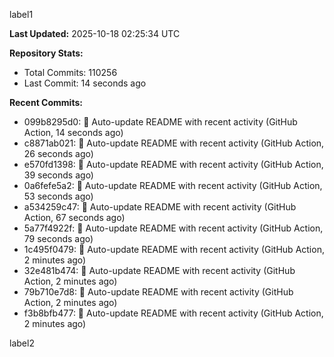 
label1 
<!-- ACTIVITY_START -->
**Last Updated:** 2025-10-18 02:25:34 UTC

**Repository Stats:**
- Total Commits: 110256
- Last Commit: 14 seconds ago

**Recent Commits:**
- 099b8295d0: 🤖 Auto-update README with recent activity (GitHub Action, 14 seconds ago)
- c8871ab021: 🤖 Auto-update README with recent activity (GitHub Action, 26 seconds ago)
- e570fd1398: 🤖 Auto-update README with recent activity (GitHub Action, 39 seconds ago)
- 0a6fefe5a2: 🤖 Auto-update README with recent activity (GitHub Action, 53 seconds ago)
- a534259c47: 🤖 Auto-update README with recent activity (GitHub Action, 67 seconds ago)
- 5a77f4922f: 🤖 Auto-update README with recent activity (GitHub Action, 79 seconds ago)
- 1c495f0479: 🤖 Auto-update README with recent activity (GitHub Action, 2 minutes ago)
- 32e481b474: 🤖 Auto-update README with recent activity (GitHub Action, 2 minutes ago)
- 79b710e7d8: 🤖 Auto-update README with recent activity (GitHub Action, 2 minutes ago)
- f3b8bfb477: 🤖 Auto-update README with recent activity (GitHub Action, 2 minutes ago)
<!-- ACTIVITY_END -->

label2

